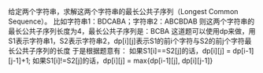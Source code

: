  给定两个字符串，求解这两个字符串的最长公共子序列（Longest Common Sequence）。
 比如字符串1：BDCABA；字符串2：ABCBDAB
则这两个字符串的最长公共子序列长度为4，最长公共子序列是：BCBA
 这道题可以使用dp来做，用S1表示字符串1，S2表示字符串2，dp[i][j]表示S1的前i个字符与S2的前j个字符最长公共子序列的长度
     于是根据题意有：
                    如果S1[i]==S2[j]的话，dp[i][j] = dp[i-1][j-1]+1;
                    如果S1[i]!=S2[j]的话，dp[i][j] = max{dp[i-1][j], dp[i][j-1]}